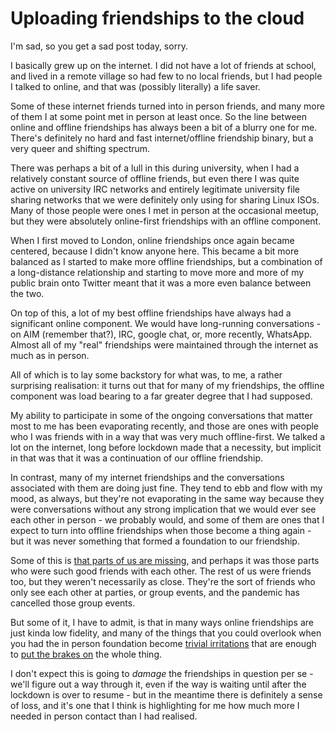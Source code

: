 # Uploading friendships to the cloud

I'm sad, so you get a sad post today, sorry.

I basically grew up on the internet. I did not have a lot of friends at school, and lived in a remote village so had few to no local friends, but I had people I talked to online, and that was (possibly literally) a life saver.

Some of these internet friends turned into in person friends, and many more of them I at some point met in person at least once. So the line between online and offline friendships has always been a bit of a blurry one for me.
There's definitely no hard and fast internet/offline friendship binary, but a very queer and shifting spectrum.

There was perhaps a bit of a lull in this during university, when I had a relatively constant source of offline friends, but even there I was quite active on university IRC networks and entirely legitimate university file sharing networks that we were definitely only using for sharing Linux ISOs. Many of those people were ones I met in person at the occasional meetup, but they were absolutely online-first friendships with an offline component.

When I first moved to London, online friendships once again became centered, because I didn't know anyone here.
This became a bit more balanced as I started to make more offline friendships, but a combination of a long-distance relationship and starting to move more and more of my public brain onto Twitter meant that it was a more even balance between the two.

On top of this, a lot of my best offline friendships have always had a significant online component. We would have long-running conversations - on AIM (remember that?), IRC, google chat, or, more recently, WhatsApp. Almost all of my "real" friendships were maintained through the internet as much as in person.

All of which is to lay some backstory for what was, to me, a rather surprising realisation: it turns out that for many of my friendships, the offline component was load bearing to a far greater degree that I had supposed.

My ability to participate in some of the ongoing conversations that matter most to me has been evaporating recently, and those are ones with people who I was friends with in a way that was very much offline-first. We talked a lot on the internet, long before lockdown made that a necessity, but implicit in that was that it was a continuation of our offline friendship.

In contrast, many of my internet friendships and the conversations associated with them are doing just fine. They tend to ebb and flow with my mood, as always, but they're not evaporating in the same way because they were conversations without any strong implication that we would ever see each other in person - we probably would, and some of them are ones that I expect to turn into offline friendships when those become a thing again - but it was never something that formed a foundation to our friendship.

Some of this is [that parts of us are missing](https://notebook.drmaciver.com/posts/2020-05-19-17:31.html), and perhaps it was those parts who were such good friends with each other. The rest of us were friends too, but they weren't necessarily as close. They're the sort of friends who only see each other at parties, or group events, and the pandemic has cancelled those group events.

But some of it, I have to admit, is that in many ways online friendships are just kinda low fidelity, and many of the things that you could overlook when you had the in person foundation become [trivial irritations](https://notebook.drmaciver.com/posts/2020-04-11-14:47.html) that are enough to [put the brakes on](https://notebook.drmaciver.com/posts/2020-04-20-10:52.html) the whole thing.

I don't expect this is going to *damage* the friendships in question per se - we'll figure out a way through it, even if the way is waiting until after the lockdown is over to resume - but in the meantime there is definitely a sense of loss, and it's one that I think is highlighting for me how much more I needed in person contact than I had realised.
